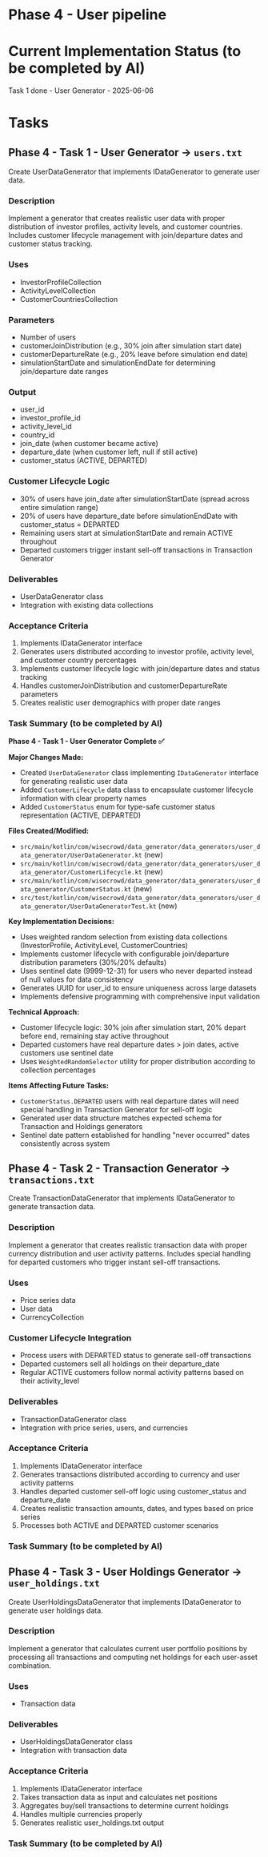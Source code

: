 # Phase 4 - User pipeline

# Current Implementation Status (to be completed by AI)
Task 1 done - User Generator - 2025-06-06

# Tasks

## Phase 4 - Task 1 - User Generator → `users.txt`
Create UserDataGenerator that implements IDataGenerator to generate user data.

### Description
Implement a generator that creates realistic user data with proper distribution of investor profiles, activity levels, and customer countries. Includes customer lifecycle management with join/departure dates and customer status tracking.

### Uses
- InvestorProfileCollection
- ActivityLevelCollection
- CustomerCountriesCollection

### Parameters
- Number of users
- customerJoinDistribution (e.g., 30% join after simulation start date)
- customerDepartureRate (e.g., 20% leave before simulation end date)
- simulationStartDate and simulationEndDate for determining join/departure date ranges

### Output
- user_id
- investor_profile_id
- activity_level_id
- country_id
- join_date (when customer became active)
- departure_date (when customer left, null if still active)
- customer_status (ACTIVE, DEPARTED)

### Customer Lifecycle Logic
- 30% of users have join_date after simulationStartDate (spread across entire simulation range)
- 20% of users have departure_date before simulationEndDate with customer_status = DEPARTED
- Remaining users start at simulationStartDate and remain ACTIVE throughout
- Departed customers trigger instant sell-off transactions in Transaction Generator

### Deliverables
- UserDataGenerator class
- Integration with existing data collections

### Acceptance Criteria
1. Implements IDataGenerator interface
2. Generates users distributed according to investor profile, activity level, and customer country percentages
3. Implements customer lifecycle logic with join/departure dates and status tracking
4. Handles customerJoinDistribution and customerDepartureRate parameters
5. Creates realistic user demographics with proper date ranges

### Task Summary (to be completed by AI)
**Phase 4 - Task 1 - User Generator Complete ✅**

**Major Changes Made:**
- Created `UserDataGenerator` class implementing `IDataGenerator` interface for generating realistic user data
- Added `CustomerLifecycle` data class to encapsulate customer lifecycle information with clear property names
- Added `CustomerStatus` enum for type-safe customer status representation (ACTIVE, DEPARTED)

**Files Created/Modified:**
- `src/main/kotlin/com/wisecrowd/data_generator/data_generators/user_data_generator/UserDataGenerator.kt` (new)
- `src/main/kotlin/com/wisecrowd/data_generator/data_generators/user_data_generator/CustomerLifecycle.kt` (new)
- `src/main/kotlin/com/wisecrowd/data_generator/data_generators/user_data_generator/CustomerStatus.kt` (new)
- `src/test/kotlin/com/wisecrowd/data_generator/data_generators/user_data_generator/UserDataGeneratorTest.kt` (new)

**Key Implementation Decisions:**
- Uses weighted random selection from existing data collections (InvestorProfile, ActivityLevel, CustomerCountries)
- Implements customer lifecycle with configurable join/departure distribution parameters (30%/20% defaults)
- Uses sentinel date (9999-12-31) for users who never departed instead of null values for data consistency
- Generates UUID for user_id to ensure uniqueness across large datasets
- Implements defensive programming with comprehensive input validation

**Technical Approach:**
- Customer lifecycle logic: 30% join after simulation start, 20% depart before end, remaining stay active throughout
- Departed customers have real departure dates > join dates, active customers use sentinel date
- Uses `WeightedRandomSelector` utility for proper distribution according to collection percentages

**Items Affecting Future Tasks:**
- `CustomerStatus.DEPARTED` users with real departure dates will need special handling in Transaction Generator for sell-off logic
- Generated user data structure matches expected schema for Transaction and Holdings generators
- Sentinel date pattern established for handling "never occurred" dates consistently across system

## Phase 4 - Task 2 - Transaction Generator → `transactions.txt`
Create TransactionDataGenerator that implements IDataGenerator to generate transaction data.

### Description
Implement a generator that creates realistic transaction data with proper currency distribution and user activity patterns. Includes special handling for departed customers who trigger instant sell-off transactions.

### Uses
- Price series data
- User data  
- CurrencyCollection

### Customer Lifecycle Integration
- Process users with DEPARTED status to generate sell-off transactions
- Departed customers sell all holdings on their departure_date
- Regular ACTIVE customers follow normal activity patterns based on their activity_level

### Deliverables
- TransactionDataGenerator class
- Integration with price series, users, and currencies

### Acceptance Criteria
1. Implements IDataGenerator interface
2. Generates transactions distributed according to currency and user activity patterns
3. Handles departed customer sell-off logic using customer_status and departure_date
4. Creates realistic transaction amounts, dates, and types based on price series
5. Processes both ACTIVE and DEPARTED customer scenarios

### Task Summary (to be completed by AI)

## Phase 4 - Task 3 - User Holdings Generator → `user_holdings.txt`
Create UserHoldingsDataGenerator that implements IDataGenerator to generate user holdings data.

### Description
Implement a generator that calculates current user portfolio positions by processing all transactions and computing net holdings for each user-asset combination.

### Uses
- Transaction data

### Deliverables
- UserHoldingsDataGenerator class
- Integration with transaction data

### Acceptance Criteria
1. Implements IDataGenerator interface
2. Takes transaction data as input and calculates net positions
3. Aggregates buy/sell transactions to determine current holdings
4. Handles multiple currencies properly
5. Generates realistic user_holdings.txt output

### Task Summary (to be completed by AI)
